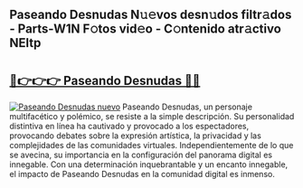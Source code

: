 ## Paseando Desnudas N𝚞𝚎vos desn𝚞dos filtr𝚊dos - Parts-W1N F𝚘tos vid𝚎o - C𝚘ntenido atr𝚊ctivo NEltp

# <h2><a href="http://mb5cubj.tromn.icu/?c=Paseando+Desnudas">🔗👉👉👉 Paseando Desnudas 🔗🔗</a></h2>

[![Paseando Desnudas nuevo](https://i.imgur.com/pEAQMta.gif)](http://mb5cubj.tromn.icu/?c=Paseando+Desnudas)
Paseando Desnudas, un personaje multifacético y polémico, se resiste a la simple descripción. Su personalidad distintiva en línea ha cautivado y provocado a los espectadores, provocando debates sobre la expresión artística, la privacidad y las complejidades de las comunidades virtuales. Independientemente de lo que se avecina, su importancia en la configuración del panorama digital es innegable. Con una determinación inquebrantable y un encanto innegable, el impacto de Paseando Desnudas en la comunidad digital es inmenso.
